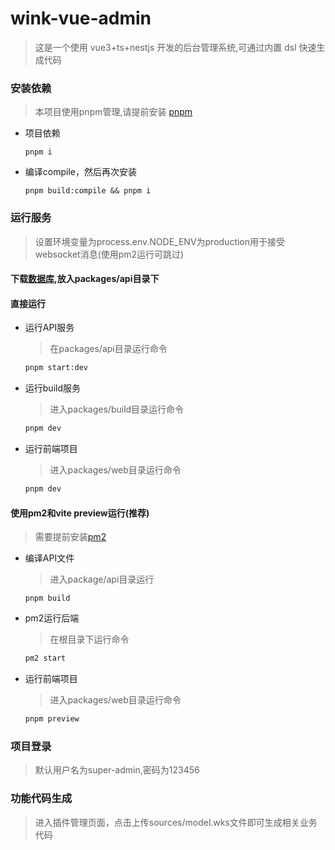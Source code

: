 # wink-vue-admin

> 这是一个使用 vue3+ts+nestjs 开发的后台管理系统,可通过内置 dsl 快速生成代码

### 安装依赖

> 本项目使用pnpm管理,请提前安装 [pnpm](https://pnpm.io/)

* 项目依赖

  ```shell
  pnpm i
  ```
* 编译compile，然后再次安装

  ```shell
  pnpm build:compile && pnpm i
  ```

### 运行服务

> 设置环境变量为process.env.NODE_ENV为production用于接受websocket消息(使用pm2运行可跳过)

#### 下载[数据库](https://dgzhuya.github.io/admin.db),放入packages/api目录下

#### 直接运行

- 运行API服务

  > 在packages/api目录运行命令
  >

  ```sh
  pnpm start:dev
  ```
- 运行build服务

  > 进入packages/build目录运行命令
  >

  ```sh
  pnpm dev
  ```
- 运行前端项目

  > 进入packages/web目录运行命令
  >

  ```sh
  pnpm dev
  ```

#### 使用pm2和vite preview运行(推荐)

> 需要提前安装[pm2](https://pm2.keymetrics.io/docs/usage/quick-start/)

- 编译API文件

  > 进入package/api目录运行
  >

  ```shell
  pnpm build
  ```
- pm2运行后端

  > 在根目录下运行命令
  >

  ```sh
  pm2 start
  ```
- 运行前端项目

  > 进入packages/web目录运行命令
  >

  ```sh
  pnpm preview
  ```

### 项目登录

> 默认用户名为super-admin,密码为123456

### 功能代码生成

> 进入插件管理页面，点击上传sources/model.wks文件即可生成相关业务代码
